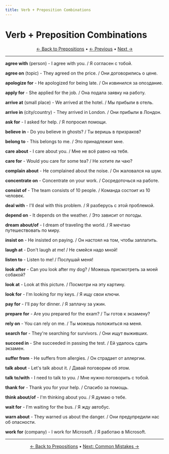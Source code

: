 ```yaml
---
title: Verb + Preposition Combinations
---
```


# Verb + Preposition Combinations



<div align="center" markdown="1">

[← Back to Prepositions](./README.md) • [← Previous](05-adjective-combinations.md) • [Next →](07-common-mistakes.md)

</div>

---


**agree with** (person) - I agree with you. / Я согласен с тобой.

**agree on** (topic) - They agreed on the price. / Они договорились о цене.

**apologize for** - He apologized for being late. / Он извинился за опоздание.

**apply for** - She applied for the job. / Она подала заявку на работу.

**arrive at** (small place) - We arrived at the hotel. / Мы прибыли в отель.

**arrive in** (city/country) - They arrived in London. / Они прибыли в Лондон.

**ask for** - I asked for help. / Я попросил помощи.

**believe in** - Do you believe in ghosts? / Ты веришь в призраков?

**belong to** - This belongs to me. / Это принадлежит мне.

**care about** - I care about you. / Мне не всё равно на тебя.

**care for** - Would you care for some tea? / Не хотите ли чаю?

**complain about** - He complained about the noise. / Он жаловался на шум.

**concentrate on** - Concentrate on your work. / Сосредоточься на работе.

**consist of** - The team consists of 10 people. / Команда состоит из 10 человек.

**deal with** - I'll deal with this problem. / Я разберусь с этой проблемой.

**depend on** - It depends on the weather. / Это зависит от погоды.

**dream about/of** - I dream of traveling the world. / Я мечтаю путешествовать по миру.

**insist on** - He insisted on paying. / Он настоял на том, чтобы заплатить.

**laugh at** - Don't laugh at me! / Не смейся надо мной!

**listen to** - Listen to me! / Послушай меня!

**look after** - Can you look after my dog? / Можешь присмотреть за моей собакой?

**look at** - Look at this picture. / Посмотри на эту картину.

**look for** - I'm looking for my keys. / Я ищу свои ключи.

**pay for** - I'll pay for dinner. / Я заплачу за ужин.

**prepare for** - Are you prepared for the exam? / Ты готов к экзамену?

**rely on** - You can rely on me. / Ты можешь положиться на меня.

**search for** - They're searching for survivors. / Они ищут выживших.

**succeed in** - She succeeded in passing the test. / Ей удалось сдать экзамен.

**suffer from** - He suffers from allergies. / Он страдает от аллергии.

**talk about** - Let's talk about it. / Давай поговорим об этом.

**talk to/with** - I need to talk to you. / Мне нужно поговорить с тобой.

**thank for** - Thank you for your help. / Спасибо за помощь.

**think about/of** - I'm thinking about you. / Я думаю о тебе.

**wait for** - I'm waiting for the bus. / Я жду автобус.

**warn about** - They warned us about the danger. / Они предупредили нас об опасности.

**work for** (company) - I work for Microsoft. / Я работаю в Microsoft.

---

<div align="center" markdown="1">

[← Back to Prepositions](./README.md) • [Next: Common Mistakes →](07-common-mistakes.md)

</div>
